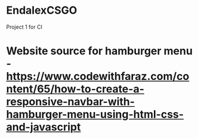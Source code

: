 # EndalexCSGO
Project 1 for CI

# Website source for hamburger menu - https://www.codewithfaraz.com/content/65/how-to-create-a-responsive-navbar-with-hamburger-menu-using-html-css-and-javascript